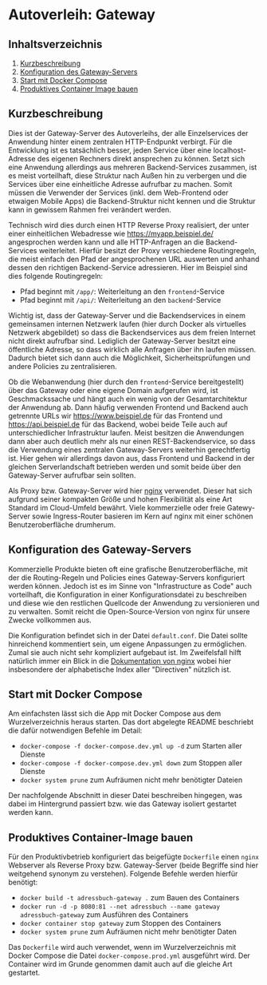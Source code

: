 Autoverleih: Gateway
===================

Inhaltsverzeichnis
------------------

 1. [Kurzbeschreibung](#kurzbeschreibung)
 1. [Konfiguration des Gateway-Servers](#konfiguration-das-gateway-servers)
 1. [Start mit Docker Compose](#start-mit-docker-compose)
 1. [Produktives Container Image bauen](#produktives-container-image-bauen)

Kurzbeschreibung
----------------

Dies ist der Gateway-Server des Autoverleihs, der alle Einzelservices
der Anwendung hinter einem zentralen HTTP-Endpunkt verbirgt. Für die Entwicklung
ist es tatsächlich besser, jeden Service über eine localhost-Adresse des eigenen
Rechners direkt ansprechen zu können. Setzt sich eine Anwendung allerdings aus
mehreren Backend-Services zusammen, ist es meist vorteilhaft, diese Struktur
nach Außen hin zu verbergen und die Services über eine einheitliche Adresse
aufrufbar zu machen. Somit müssen die Verwender der Services (inkl. dem
Web-Frontend oder etwaigen Mobile Apps) die Backend-Struktur nicht kennen und
die Struktur kann in gewissem Rahmen frei verändert werden.

Technisch wird dies durch einen HTTP Reverse Proxy realisiert, der unter einer
einheitlichen Webadresse wie https://myapp.beispiel.de/ angesprochen werden
kann und alle HTTP-Anfragen an die Backend-Services weiterleitet. Hierfür
besitzt der Proxy verschiedene Routingregeln, die meist einfach den Pfad der
angesprochenen URL auswerten und anhand dessen den richtigen Backend-Service
adressieren. Hier im Beispiel sind dies folgende Routingregeln:

 * Pfad beginnt mit `/app/`: Weiterleitung an den `frontend`-Service
 * Pfad beginnt mit `/api/`: Weiterleitung an den `backend`-Service

Wichtig ist, dass der Gateway-Server und die Backendservices in einem gemeinsamen
internen Netzwerk laufen (hier durch Docker als virtuelles Netzwerk abgebildet)
so dass die Backendservices aus dem freien Internet nicht direkt aufrufbar sind.
Lediglich der Gateway-Server besitzt eine öffentliche Adresse, so dass wirklich
alle Anfragen über ihn laufen müssen. Dadurch bietet sich dann auch die Möglichkeit,
Sicherheitsprüfungen und andere Policies zu zentralisieren.

Ob die Webanwendung (hier durch den `frontend`-Service bereitgestellt) über
das Gateway oder eine eigene Domain aufgerufen wird, ist Geschmackssache und
hängt auch ein wenig von der Gesamtarchitektur der Anwendung ab. Dann häufig
verwenden Frontend und Backend auch getrennte URLs wir https://www.beispiel.de
für das Frontend und https://api.beispiel.de für das Backend, wobei beide
Teile auch auf unterschiedlicher Infrastruktur laufen. Meist besitzen die
Anwendungen dann aber auch deutlich mehr als nur einen REST-Backendservice,
so dass die Verwendung eines zentralen Gateway-Servers weiterhin gerechtfertig
ist. Hier gehen wir allerdings davon aus, dass Frontend und Backend in der
gleichen Serverlandschaft betrieben werden und somit beide über den Gateway-Server
aufrufbar sein sollten.

Als Proxy bzw. Gateway-Server wird hier [nginx](https://www.nginx.org) verwendet.
Dieser hat sich aufgrund seiner kompakten Größe und hohen Flexibilität als eine
Art Standard im Cloud-Umfeld bewährt. Viele kommerzielle oder freie Gatewy-Server
sowie Ingress-Router basieren im Kern auf nginx mit einer schönen Benutzeroberfläche
drumherum.

Konfiguration des Gateway-Servers
---------------------------------

Kommerzielle Produkte bieten oft eine grafische Benutzeroberfläche, mit der
die Routing-Regeln und Policies eines Gateway-Servers konfiguriert werden
können. Jedoch ist es im Sinne von "Infrastructure as Code" auch vorteilhaft,
die Konfiguration in einer Konfigurationsdatei zu beschreiben und diese wie
den restlichen Quellcode der Anwendung zu versionieren und zu verwalten.
Somit reicht die Open-Source-Version von nginx für unsere Zwecke vollkommen
aus.

Die Konfiguration befindet sich in der Datei `default.conf`. Die Datei sollte
hinreichend kommentiert sein, um eigene Anpassungen zu ermöglichen. Zumal sie
auch nicht sehr kompliziert aufgebaut ist. Im Zweifelsfall hilft natürlich
immer ein Blick in die [Dokumentation von nginx](https://nginx.org/en/docs/)
wobei hier insbesondere der alphabetische Index aller "Directiven" nützlich ist.

Start mit Docker Compose
------------------------

Am einfachsten lässt sich die App mit Docker Compose aus dem Wurzelverzeichnis
heraus starten. Das dort abgelegte README beschriebt die dafür notwendigen
Befehle im Detail:

 * `docker-compose -f docker-compose.dev.yml up -d` zum Starten aller Dienste
 * `docker-compose -f docker-compose.dev.yml down` zum Stoppen aller Dienste
 * `docker system prune` zum Aufräumen nicht mehr benötigter Dateien

Der nachfolgende Abschnitt in dieser Datei beschreiben hingegen, was dabei im
Hintergrund passiert bzw. wie das Gateway isoliert gestartet werden kann.

Produktives Container-Image bauen
---------------------------------

Für den Produktivbetrieb konfiguriert das beigefügte `Dockerfile` einen `nginx`
Webserver als Reverse Proxy bzw. Gateway-Server (beide Begriffe sind hier weitgehend
synonym zu verstehen). Folgende Befehle werden hierfür benötigt:

 * `docker build -t adressbuch-gateway .` zum Bauen des Containers
 * `docker run -d -p 8080:81 --net adressbuch --name gateway adressbuch-gateway` zum Ausführen des Containers
 * `docker container stop gateway` zum Stoppen des Containers
 * `docker system prune` zum Aufräumen nicht mehr benötigter Daten

Das `Dockerfile` wird auch verwendet, wenn im Wurzelverzeichnis mit Docker
Compose die Datei `docker-compose.prod.yml` ausgeführt wird. Der Container wird
im Grunde genommen damit auch auf die gleiche Art gestartet.
